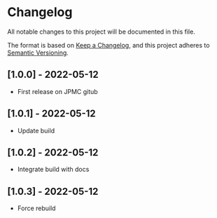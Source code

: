 # Changelog

All notable changes to this project will be documented in this file.

The format is based on [Keep a Changelog](https://keepachangelog.com/en/1.0.0/),
and this project adheres to [Semantic Versioning](https://semver.org/spec/v2.0.0.html).

## [1.0.0] - 2022-05-12

* First release on JPMC gitub

## [1.0.1] - 2022-05-12

* Update build 

## [1.0.2] - 2022-05-12

* Integrate build with docs 

## [1.0.3] - 2022-05-12

* Force rebuild